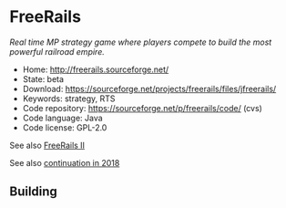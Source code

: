 # FreeRails

_Real time MP strategy game where players compete to build the most powerful railroad empire._

- Home: http://freerails.sourceforge.net/
- State: beta
- Download: https://sourceforge.net/projects/freerails/files/jfreerails/
- Keywords: strategy, RTS
- Code repository: https://sourceforge.net/p/freerails/code/ (cvs)
- Code language: Java
- Code license: GPL-2.0

See also [FreeRails II](http://freerails2.sourceforge.net/)

See also [continuation  in 2018](https://github.com/Trilarion/freerails)

## Building

